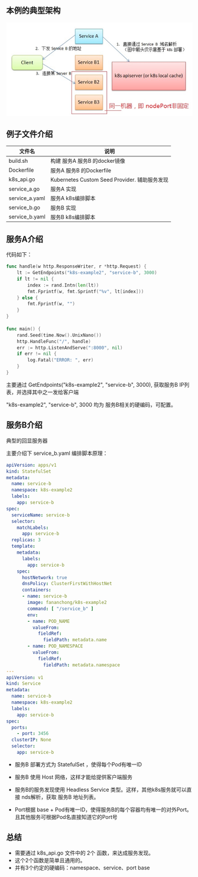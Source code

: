 ## 本例的典型架构

![图](架构交互图.jpg)


## 例子文件介绍

文件名          | 说明
---------------| ------------------------------------
build.sh       | 构建 服务A 服务B 的docker镜像
Dockerfile     | 服务A 服务B 的Dockerfile
k8s_api.go     | Kubernetes Custom Seed Provider. 辅助服务发现
service_a.go   | 服务A 实现
service_a.yaml | 服务A k8s编排脚本
service_b.go   | 服务B 实现
service_b.yaml | 服务B k8s编排脚本


## 服务A介绍

代码如下：

```go
func handle(w http.ResponseWriter, r *http.Request) {
	lt := GetEndpoints("k8s-example2", "service-b", 3000)
	if lt != nil {
		index := rand.Intn(len(lt))
		fmt.Fprintf(w, fmt.Sprintf("%v", lt[index]))
	} else {
		fmt.Fprintf(w, "")
	}
}

func main() {
	rand.Seed(time.Now().UnixNano())
	http.HandleFunc("/", handle)
	err := http.ListenAndServe(":8000", nil)
	if err != nil {
		log.Fatal("ERROR: ", err)
	}
}
```

主要通过 GetEndpoints("k8s-example2", "service-b", 3000), 获取服务B IP列表，并选择其中之一发给客户端

"k8s-example2", "service-b", 3000 均为 服务B相关的硬编码，可配置。

## 服务B介绍

典型的回显服务器

主要介绍下 service_b.yaml 编排脚本原理：

```yaml
apiVersion: apps/v1
kind: StatefulSet
metadata:
  name: service-b
  namespace: k8s-example2
  labels:
    app: service-b
spec:
  serviceName: service-b
  selector:
    matchLabels:
      app: service-b
  replicas: 3
  template:
    metadata:
      labels:
        app: service-b
    spec:
      hostNetwork: true
      dnsPolicy: ClusterFirstWithHostNet
      containers:
      - name: service-b
        image: fananchong/k8s-example2
        command: [ "/service_b" ]
        env:
        - name: POD_NAME
          valueFrom:
            fieldRef:
              fieldPath: metadata.name
        - name: POD_NAMESPACE
          valueFrom:
            fieldRef:
              fieldPath: metadata.namespace
---
apiVersion: v1
kind: Service
metadata:
  name: service-b
  namespace: k8s-example2
  labels:
    app: service-b
spec:
  ports:
    - port: 3456
  clusterIP: None
  selector:
    app: service-b
```

  - 服务B 部署方式为 StatefulSet ，使得每个Pod有唯一ID

  - 服务B 使用 Host 网络，这样才能给提供客户端服务

  - 服务B的服务发现使用 Headless Service 类型。这样，其他k8s服务就可以直接 nds解析，获取 服务B 地址列表。

  - Port根据 base + Pod有唯一ID，使得服务B的每个容器均有唯一的对外Port。且其他服务可根据Pod名直接知道它的Port号

## 总结

  - 需要通过 k8s_api.go 文件中的 2个 函数，来达成服务发现。
  - 这个2个函数是简单且通用的。
  - 并有3个约定的硬编码：namespace、service、port base
  

